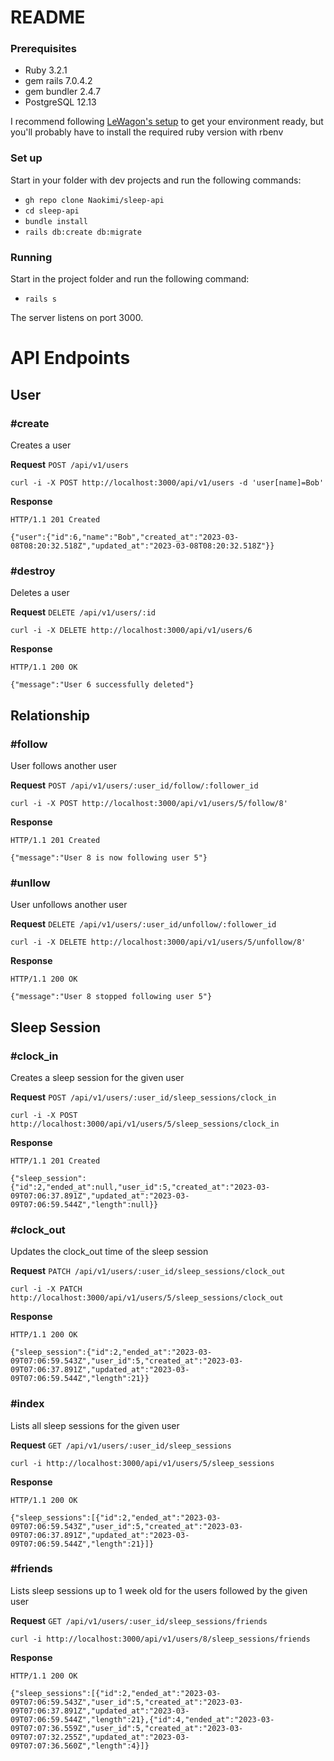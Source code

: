 # README

### Prerequisites

- Ruby 3.2.1
- gem rails 7.0.4.2
- gem bundler 2.4.7
- PostgreSQL 12.13

I recommend following [LeWagon's setup](https://github.com/lewagon/setup) to get your environment ready, but you'll probably have to install the required ruby version with rbenv

### Set up

Start in your folder with dev projects and run the following commands:

- `gh repo clone Naokimi/sleep-api`
- `cd sleep-api`
- `bundle install`
- `rails db:create db:migrate`

### Running

Start in the project folder and run the following command:

- `rails s`

The server listens on port 3000.

# API Endpoints

## User

### #create
Creates a user

**Request**
`POST /api/v1/users`
```
curl -i -X POST http://localhost:3000/api/v1/users -d 'user[name]=Bob'
```

**Response**
```
HTTP/1.1 201 Created

{"user":{"id":6,"name":"Bob","created_at":"2023-03-08T08:20:32.518Z","updated_at":"2023-03-08T08:20:32.518Z"}}
```

### #destroy
Deletes a user

**Request**
`DELETE /api/v1/users/:id`
```
curl -i -X DELETE http://localhost:3000/api/v1/users/6
```

**Response**
```
HTTP/1.1 200 OK

{"message":"User 6 successfully deleted"}
```

## Relationship

### #follow
User follows another user

**Request**
`POST /api/v1/users/:user_id/follow/:follower_id`
```
curl -i -X POST http://localhost:3000/api/v1/users/5/follow/8'
```

**Response**
```
HTTP/1.1 201 Created

{"message":"User 8 is now following user 5"}
```

### #unllow
User unfollows another user

**Request**
`DELETE /api/v1/users/:user_id/unfollow/:follower_id`
```
curl -i -X DELETE http://localhost:3000/api/v1/users/5/unfollow/8'
```

**Response**
```
HTTP/1.1 200 OK

{"message":"User 8 stopped following user 5"}
```

## Sleep Session

### #clock_in
Creates a sleep session for the given user

**Request**
`POST /api/v1/users/:user_id/sleep_sessions/clock_in`
```
curl -i -X POST http://localhost:3000/api/v1/users/5/sleep_sessions/clock_in
```

**Response**
```
HTTP/1.1 201 Created

{"sleep_session":{"id":2,"ended_at":null,"user_id":5,"created_at":"2023-03-09T07:06:37.891Z","updated_at":"2023-03-09T07:06:59.544Z","length":null}}
```

### #clock_out
Updates the clock_out time of the sleep session

**Request**
`PATCH /api/v1/users/:user_id/sleep_sessions/clock_out`
```
curl -i -X PATCH http://localhost:3000/api/v1/users/5/sleep_sessions/clock_out
```

**Response**
```
HTTP/1.1 200 OK

{"sleep_session":{"id":2,"ended_at":"2023-03-09T07:06:59.543Z","user_id":5,"created_at":"2023-03-09T07:06:37.891Z","updated_at":"2023-03-09T07:06:59.544Z","length":21}}
```

### #index
Lists all sleep sessions for the given user

**Request**
`GET /api/v1/users/:user_id/sleep_sessions`
```
curl -i http://localhost:3000/api/v1/users/5/sleep_sessions
```

**Response**
```
HTTP/1.1 200 OK

{"sleep_sessions":[{"id":2,"ended_at":"2023-03-09T07:06:59.543Z","user_id":5,"created_at":"2023-03-09T07:06:37.891Z","updated_at":"2023-03-09T07:06:59.544Z","length":21}]}
```

### #friends
Lists sleep sessions up to 1 week old for the users followed by the given user

**Request**
`GET /api/v1/users/:user_id/sleep_sessions/friends`
```
curl -i http://localhost:3000/api/v1/users/8/sleep_sessions/friends
```

**Response**
```
HTTP/1.1 200 OK

{"sleep_sessions":[{"id":2,"ended_at":"2023-03-09T07:06:59.543Z","user_id":5,"created_at":"2023-03-09T07:06:37.891Z","updated_at":"2023-03-09T07:06:59.544Z","length":21},{"id":4,"ended_at":"2023-03-09T07:07:36.559Z","user_id":5,"created_at":"2023-03-09T07:07:32.255Z","updated_at":"2023-03-09T07:07:36.560Z","length":4}]}
```
